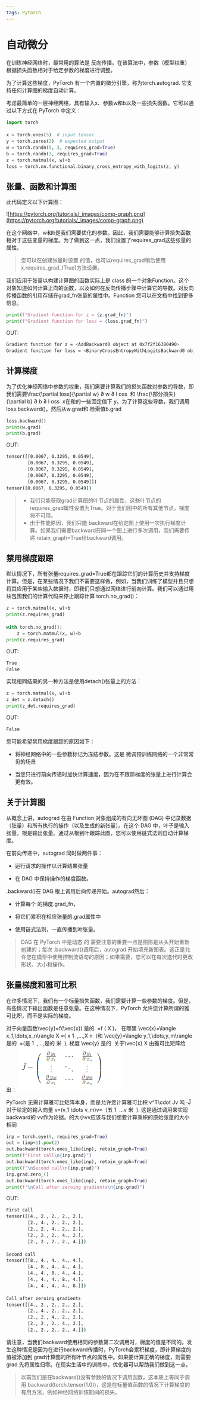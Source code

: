 ```yaml
---
tags: Pytorch
---
```

# 自动微分
在训练神经网络时，最常用的算法是 反向传播。在该算法中，参数（模型权重）根据损失函数相对于给定参数的梯度进行调整。

为了计算这些梯度，PyTorch 有一个内置的微分引擎，称为torch.autograd. 它支持任何计算图的梯度自动计算。

考虑最简单的一层神经网络，具有输入x、参数w和b以及一些损失函数。它可以通过以下方式在 PyTorch 中定义：

```python
import torch

x = torch.ones(5)  # input tensor
y = torch.zeros(3)  # expected output
w = torch.randn(5, 3, requires_grad=True)
b = torch.randn(3, requires_grad=True)
z = torch.matmul(x, w)+b
loss = torch.nn.functional.binary_cross_entropy_with_logits(z, y)
```
## 张量、函数和计算图
此代码定义以下计算图：

![https://pytorch.org/tutorials/_images/comp-graph.png](https://pytorch.org/tutorials/_images/comp-graph.png)

在这个网络中，w和b是我们需要优化的参数。因此，我们需要能够计算损失函数相对于这些变量的梯度。为了做到这一点，我们设置了requires_grad这些张量的属性。
>您可以在创建张量时设置 的值，也可以requires_grad稍后使用x.requires_grad_(True)方法设置。

我们应用于张量以构建计算图的函数实际上是 class 的一个对象Function。这个对象知道如何计算正向的函数，以及如何在反向传播步骤中计算它的导数。对反向传播函数的引用存储在grad_fn张量的属性中。Function 您可以在文档中找到更多信息。

```python
print(f"Gradient function for z = {z.grad_fn}")
print(f"Gradient function for loss = {loss.grad_fn}")
```
OUT:
```bash
Gradient function for z = <AddBackward0 object at 0x7f2f16380490>
Gradient function for loss = <BinaryCrossEntropyWithLogitsBackward0 object at 0x7f2f0ce96a10>
```
## 计算梯度
为了优化神经网络中参数的权重，我们需要计算我们的损失函数对参数的导数，即我们需要\frac{\partial loss}{\partial w} 
∂ w
∂ l oss
​​​
 和 \frac{\部分损失}{\partial b} 
∂ b
∂ l oss
​​​
 x在和的一些固定值下 y。为了计算这些导数，我们调用 loss.backward()，然后从w.grad和 检索值b.grad

 ```python
 loss.backward()
print(w.grad)
print(b.grad)
```
OUT:
```bash
tensor([[0.0067, 0.3295, 0.0549],
        [0.0067, 0.3295, 0.0549],
        [0.0067, 0.3295, 0.0549],
        [0.0067, 0.3295, 0.0549],
        [0.0067, 0.3295, 0.0549]])
tensor([0.0067, 0.3295, 0.0549])
```
>- 我们只能获取grad计算图的叶节点的属性，这些叶节点的requires_grad属性设置为True。对于我们图中的所有其他节点，梯度将不可用。
>- 出于性能原因，我们只能 backward在给定图上使用一次执行梯度计算。如果我们需要backward在同一个图上进行多次调用，我们需要传递 retain_graph=True给backward调用。

## 禁用梯度跟踪
默认情况下，所有张量requires_grad=True都在跟踪它们的计算历史并支持梯度计算。但是，在某些情况下我们不需要这样做，例如，当我们训练了模型并且只想将其应用于某些输入数据时，即我们只想通过网络进行前向计算。我们可以通过用块包围我们的计算代码来停止跟踪计算 torch.no_grad()：

```python
z = torch.matmul(x, w)+b
print(z.requires_grad)

with torch.no_grad():
    z = torch.matmul(x, w)+b
print(z.requires_grad)
```
OUT:
```bash
True
False
```
实现相同结果的另一种方法是使用detach()张量上的方法：

```python
z = torch.matmul(x, w)+b
z_det = z.detach()
print(z_det.requires_grad)
```
OUT:
```bash
False
```
您可能希望禁用梯度跟踪的原因如下：
- 将神经网络中的一些参数标记为冻结参数。这是 微调预训练网络的一个非常常见的场景

- 当您只进行前向传递时加快计算速度，因为在不跟踪梯度的张量上进行计算会更有效。

## 关于计算图
从概念上讲，autograd 在由 Function 对象组成的有向无环图 (DAG) 中记录数据（张量）和所有执行的操作（以及生成的新张量）。在这个 DAG 中，叶子是输入张量，根是输出张量。通过从根到叶跟踪此图，您可以使用链式法则自动计算梯度。

在前向传递中，autograd 同时做两件事：
- 运行请求的操作以计算结果张量

- 在 DAG 中保持操作的梯度函数。

.backward()在 DAG 根上调用后向传递开始。autograd然后：
- 计算每个 的梯度.grad_fn，

- 将它们累积在相应张量的.grad属性中

- 使用链式法则，一直传播到叶张量。

>DAG 在 PyTorch 中是动态 的 需要注意的重要一点是图形是从头开始重新创建的；每次 .backward()调用后，autograd 开始填充新图表。这正是允许您在模型中使用控制流语句的原因；如果需要，您可以在每次迭代时更改形状、大小和操作。
## 张量梯度和雅可比积
在许多情况下，我们有一个标量损失函数，我们需要计算一些参数的梯度。但是，有些情况下输出函数是任意张量。在这种情况下，PyTorch 允许您计算所谓的雅可比积，而不是实际的梯度。

对于向量函数\vec{y}=f(\vec{x}) 
是的
​​​
 =f ( 
X
 )， 在哪里 \vec{x}=\langle x_1,\dots,x_n\rangle 
X
 =⟨ x 
1
​​​
 ,…,X 
n
​​​
 ⟩和 \vec{y}=\langle y_1,\dots,y_m\rangle 
是的
​​​
 =⟨是 
1
​​​
 ,…,是的 
米
​​​
 ⟩, 梯度 \vec{y} 
是的
​​​
 关于\vec{x} 
X
 由雅可比矩阵给出：
 ![](https://raw.githubusercontent.com/innovation64/Picimg/main/20220830235336.png)

 PyTorch 无需计算雅可比矩阵本身，而是允许您计算雅可比积 v^T\cdot Jv 
吨
 ⋅Ĵ对于给定的输入向量 v=(v_1 \dots v_m)v=（五 
1
​​​
 …v 
米
​​​
 ). 这是通过调用来实现backward的 vv作为论据。的大小vv应该与我们想要计算乘积的原始张量的大小相同

 ```python
 inp = torch.eye(5, requires_grad=True)
out = (inp+1).pow(2)
out.backward(torch.ones_like(inp), retain_graph=True)
print(f"First call\n{inp.grad}")
out.backward(torch.ones_like(inp), retain_graph=True)
print(f"\nSecond call\n{inp.grad}")
inp.grad.zero_()
out.backward(torch.ones_like(inp), retain_graph=True)
print(f"\nCall after zeroing gradients\n{inp.grad}")
```

OUT:
```bash
First call
tensor([[4., 2., 2., 2., 2.],
        [2., 4., 2., 2., 2.],
        [2., 2., 4., 2., 2.],
        [2., 2., 2., 4., 2.],
        [2., 2., 2., 2., 4.]])

Second call
tensor([[8., 4., 4., 4., 4.],
        [4., 8., 4., 4., 4.],
        [4., 4., 8., 4., 4.],
        [4., 4., 4., 8., 4.],
        [4., 4., 4., 4., 8.]])

Call after zeroing gradients
tensor([[4., 2., 2., 2., 2.],
        [2., 4., 2., 2., 2.],
        [2., 2., 4., 2., 2.],
        [2., 2., 2., 4., 2.],
        [2., 2., 2., 2., 4.]])
```
请注意，当我们backward使用相同的参数第二次调用时，梯度的值是不同的。发生这种情况是因为在进行backward传播时，PyTorch会累积梯度，即计算梯度的值被添加到 grad计算图的所有叶节点的属性中。如果要计算正确的梯度，则需要grad 先将属性归零。在现实生活中的训练中，优化器可以帮助我们做到这一点。

>以前我们是在backward()没有参数的情况下调用函数。这本质上等同于调用 backward(torch.tensor(1.0))，这是在标量值函数的情况下计算梯度的有用方法，例如神经网络训练期间的损失。